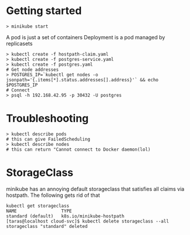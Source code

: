 # Getting started

```
> minikube start
```
A pod is just a set of containers
Deployment is a pod managed by replicasets


```
> kubectl create -f hostpath-claim.yaml
> kubectl create -f postgres-service.yaml
> kubectl create -f postgres.yaml
# Get node addresses
> POSTGRES_IP=`kubectl get nodes -o jsonpath='{.items[*].status.addresses[].address}'` && echo $POSTGRES_IP
# Connect
> psql -h 192.168.42.95 -p 30432 -U postgres
```
# Troubleshooting
```
> kubectl describe pods
# this can give FailedScheduling
> kubectl describe nodes
# this can return "Cannot connect to Docker daemon(lol)
```

# StorageClass

minikube has an annoying default storageclass that satisfies all claims via hostpath. The following gets rid of that
```
kubectl get storageclass
NAME                 TYPE
standard (default)   k8s.io/minikube-hostpath
[taras@localhost cloud-svc]$ kubectl delete storageclass --all
storageclass "standard" deleted
```
